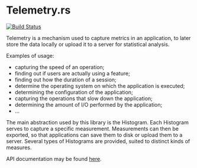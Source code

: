Telemetry.rs
========

[![Build Status](https://api.travis-ci.org/Yoric/telemetry.rs.svg?branch=master)](https://api.travis-ci.org/Yoric/telemetry.rs)

Telemetry is a mechanism used to capture metrics in an application, to later store the data locally or upload it to a server for statistical analysis.



Examples of usage:
- capturing the speed of an operation;
- finding out if users are actually using a feature;
- finding out how the duration of a session;
- determine the operating system on which the application is executed;
- determining the configuration of the application;
- capturing the operations that slow down the application;
- determining the amount of I/O performed by the application;
- ...

The main abstraction used by this library is the Histogram. Each
Histogram serves to capture a specific measurement. Measurements can
then be exported, so that applications can save them to disk or upload
them to a server. Several types of Histograms are provided, suited to
distinct kinds of measures.

API documentation may be found [here](http://yoric.github.io/telemetry.rs/doc/latest/telemetry/).
